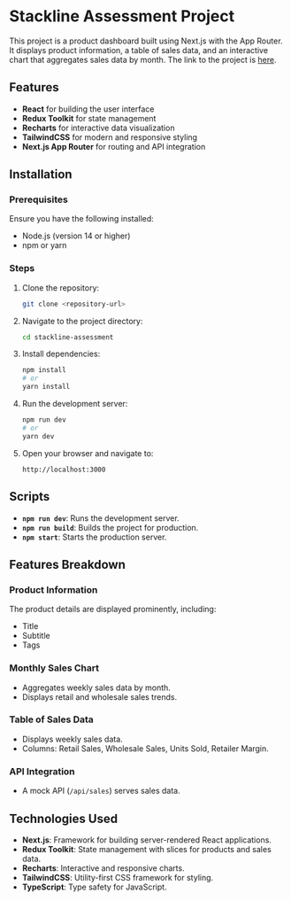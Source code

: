 # Stackline Assessment Project

This project is a product dashboard built using Next.js with the App Router. It displays product information, a table of sales data, and an interactive chart that aggregates sales data by month. The link to the project is [here](https://stackline-assessment-bay.vercel.app/).

## Features

- **React** for building the user interface
- **Redux Toolkit** for state management
- **Recharts** for interactive data visualization
- **TailwindCSS** for modern and responsive styling
- **Next.js App Router** for routing and API integration

## Installation

### Prerequisites

Ensure you have the following installed:

- Node.js (version 14 or higher)
- npm or yarn

### Steps

1. Clone the repository:

   ```bash
   git clone <repository-url>
   ```

2. Navigate to the project directory:

   ```bash
   cd stackline-assessment
   ```

3. Install dependencies:

   ```bash
   npm install
   # or
   yarn install
   ```

4. Run the development server:

   ```bash
   npm run dev
   # or
   yarn dev
   ```

5. Open your browser and navigate to:
   ```
   http://localhost:3000
   ```

## Scripts

- **`npm run dev`**: Runs the development server.
- **`npm run build`**: Builds the project for production.
- **`npm start`**: Starts the production server.

## Features Breakdown

### Product Information

The product details are displayed prominently, including:

- Title
- Subtitle
- Tags

### Monthly Sales Chart

- Aggregates weekly sales data by month.
- Displays retail and wholesale sales trends.

### Table of Sales Data

- Displays weekly sales data.
- Columns: Retail Sales, Wholesale Sales, Units Sold, Retailer Margin.

### API Integration

- A mock API (`/api/sales`) serves sales data.

## Technologies Used

- **Next.js**: Framework for building server-rendered React applications.
- **Redux Toolkit**: State management with slices for products and sales data.
- **Recharts**: Interactive and responsive charts.
- **TailwindCSS**: Utility-first CSS framework for styling.
- **TypeScript**: Type safety for JavaScript.
